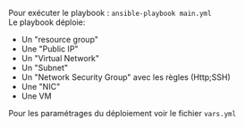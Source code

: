 Pour exécuter le playbook : ```ansible-playbook main.yml```<br/>
Le playbook déploie:<br/>
- Un "resource group"
- Une "Public IP"
- Un "Virtual Network"
- Un "Subnet"
- Un "Network Security Group" avec les règles (Http;SSH)
- Une "NIC"
- Une VM

Pour les paramétrages du déploiement voir le fichier ```vars.yml```
